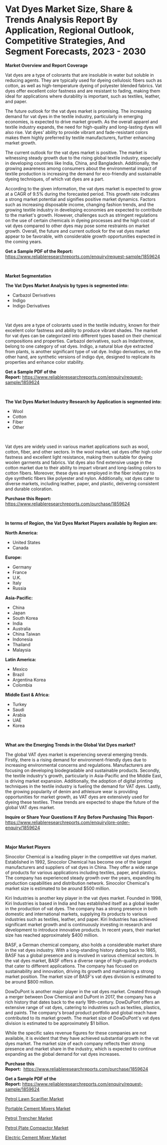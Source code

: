 <p><h1>Vat Dyes Market Size, Share & Trends Analysis Report By Application, Regional Outlook, Competitive Strategies, And Segment Forecasts, 2023 - 2030</h1></p><p><strong>Market Overview and Report Coverage</strong></p>
<p><p>Vat dyes are a type of colorants that are insoluble in water but soluble in reducing agents. They are typically used for dyeing cellulosic fibers such as cotton, as well as high-temperature dyeing of polyester blended fabrics. Vat dyes offer excellent color fastness and are resistant to fading, making them ideal for applications where durability is important, such as textiles, leather, and paper.</p><p>The future outlook for the vat dyes market is promising. The increasing demand for vat dyes in the textile industry, particularly in emerging economies, is expected to drive market growth. As the overall apparel and textile industry expands, the need for high-quality and long-lasting dyes will also rise. Vat dyes' ability to provide vibrant and fade-resistant colors makes them highly preferred by textile manufacturers, further enhancing market growth.</p><p>The current outlook for the vat dyes market is positive. The market is witnessing steady growth due to the rising global textile industry, especially in developing countries like India, China, and Bangladesh. Additionally, the growing awareness among consumers about the environmental impact of textile production is increasing the demand for eco-friendly and sustainable dyeing techniques, of which vat dyes are a part.</p><p>According to the given information, the vat dyes market is expected to grow at a CAGR of 9.5% during the forecasted period. This growth rate indicates a strong market potential and signifies positive market dynamics. Factors such as increasing disposable income, changing fashion trends, and the growing textile industry in developing economies are expected to contribute to the market's growth. However, challenges such as stringent regulations on the use of certain chemicals in dyeing processes and the high cost of vat dyes compared to other dyes may pose some restraints on market growth. Overall, the future and current outlook for the vat dyes market appear to be favorable, with considerable growth opportunities expected in the coming years.</p></p>
<p><strong>Get a Sample PDF of the Report:</strong> <a href="https://www.reliableresearchreports.com/enquiry/request-sample/1859624">https://www.reliableresearchreports.com/enquiry/request-sample/1859624</a></p>
<p>&nbsp;</p>
<p><strong>Market Segmentation</strong></p>
<p><strong>The Vat Dyes Market Analysis by types is segmented into:</strong></p>
<p><ul><li>Carbazol Derivatives</li><li>Indigo</li><li>Indigo Derivatives</li></ul></p>
<p>&nbsp;</p>
<p><p>Vat dyes are a type of colorants used in the textile industry, known for their excellent color fastness and ability to produce vibrant shades. The market for vat dyes can be categorized into different types based on their chemical compositions and properties. Carbazol derivatives, such as Indanthrene, belong to one category of vat dyes. Indigo, a natural blue dye extracted from plants, is another significant type of vat dye. Indigo derivatives, on the other hand, are synthetic versions of indigo dye, designed to replicate its properties and enhance color stability.</p></p>
<p><strong>Get a Sample PDF of the Report:</strong>&nbsp;<a href="https://www.reliableresearchreports.com/enquiry/request-sample/1859624">https://www.reliableresearchreports.com/enquiry/request-sample/1859624</a></p>
<p>&nbsp;</p>
<p><strong>The Vat Dyes Market Industry Research by Application is segmented into:</strong></p>
<p><ul><li>Wool</li><li>Cotton</li><li>Fiber</li><li>Other</li></ul></p>
<p>&nbsp;</p>
<p><p>Vat dyes are widely used in various market applications such as wool, cotton, fiber, and other sectors. In the wool market, vat dyes offer high color fastness and excellent light resistance, making them suitable for dyeing woolen garments and fabrics. Vat dyes also find extensive usage in the cotton market due to their ability to impart vibrant and long-lasting colors to cotton fibers. Moreover, these dyes are employed in the fiber industry to dye synthetic fibers like polyester and nylon. Additionally, vat dyes cater to diverse markets, including leather, paper, and plastic, delivering consistent and durable coloration.</p></p>
<p><strong>Purchase this Report:</strong>&nbsp; <a href="https://www.reliableresearchreports.com/purchase/1859624">https://www.reliableresearchreports.com/purchase/1859624</a></p>
<p>&nbsp;</p>
<p><strong>In terms of Region, the Vat Dyes Market Players available by Region are:</strong></p>
<p>
    <p> <strong> North America: </strong>
        <ul>
            <li>United States</li>
            <li>Canada</li>
        </ul>
        </p> 
    <p> <strong> Europe: </strong>
        <ul>
            <li>Germany</li>
            <li>France</li>
            <li>U.K.</li>
            <li>Italy</li>
            <li>Russia</li>
        </ul>
        </p> 
    <p> <strong> Asia-Pacific: </strong>
        <ul>
            <li>China</li>
            <li>Japan</li>
            <li>South Korea</li>
            <li>India</li>
            <li>Australia</li>
            <li>China Taiwan</li>
            <li>Indonesia</li>
            <li>Thailand</li>
            <li>Malaysia</li>
        </ul>
        </p> 
    <p> <strong> Latin America: </strong>
        <ul>
            <li>Mexico</li>
            <li>Brazil</li>
            <li>Argentina Korea</li>
            <li>Colombia</li>
        </ul>
        </p> 
    <p> <strong> Middle East & Africa: </strong>
        <ul>
            <li>Turkey</li>
            <li>Saudi</li>
            <li>Arabia</li>
            <li>UAE</li>
            <li>Korea</li>
        </ul>
    </p>
    </p>
<p>&nbsp;</p>
<p><strong>What are the Emerging Trends in the Global Vat Dyes market?</strong></p>
<p><p>The global VAT dyes market is experiencing several emerging trends. Firstly, there is a rising demand for environment-friendly dyes due to increasing environmental concerns and regulations. Manufacturers are focusing on developing biodegradable and sustainable products. Secondly, the textile industry's growth, particularly in Asia-Pacific and the Middle East, is driving market expansion. Additionally, the adoption of digital printing techniques in the textile industry is fueling the demand for VAT dyes. Lastly, the growing popularity of denim and athleisure wear is providing opportunities for market growth, as VAT dyes are extensively used for dyeing these textiles. These trends are expected to shape the future of the global VAT dyes market.</p></p>
<p><strong>Inquire or Share Your Questions If Any Before Purchasing This Report</strong>- <a href="https://www.reliableresearchreports.com/enquiry/pre-order-enquiry/1859624">https://www.reliableresearchreports.com/enquiry/pre-order-enquiry/1859624</a></p>
<p>&nbsp;</p>
<p><strong>Major Market Players</strong></p>
<p><p>Sinocolor Chemical is a leading player in the competitive vat dyes market. Established in 1992, Sinocolor Chemical has become one of the largest manufacturers and suppliers of vat dyes in China. They offer a wide range of products for various applications including textiles, paper, and plastics. The company has experienced steady growth over the years, expanding its production capabilities and distribution network. Sinocolor Chemical's market size is estimated to be around $500 million.</p><p>Kiri Industries is another key player in the vat dyes market. Founded in 1998, Kiri Industries is based in India and has established itself as a global leader in the production of vat dyes. The company has a strong presence in both domestic and international markets, supplying its products to various industries such as textiles, leather, and paper. Kiri Industries has achieved significant market growth and is continuously investing in research and development to introduce innovative products. In recent years, their market size has reached approximately $400 million.</p><p>BASF, a German chemical company, also holds a considerable market share in the vat dyes industry. With a long-standing history dating back to 1865, BASF has a global presence and is involved in various chemical sectors. In the vat dyes market, BASF offers a diverse range of high-quality products that cater to different applications. The company has focused on sustainability and innovation, driving its growth and maintaining a strong market position. The market size of BASF's vat dyes division is estimated to be around $800 million.</p><p>DowDuPont is another major player in the vat dyes market. Created through a merger between Dow Chemical and DuPont in 2017, the company has a rich history that dates back to the early 19th-century. DowDuPont offers an extensive range of vat dyes, catering to industries such as textiles, plastics, and paints. The company's broad product portfolio and global reach have contributed to its market growth. The market size of DowDuPont's vat dyes division is estimated to be approximately $1 billion.</p><p>While the specific sales revenue figures for these companies are not available, it is evident that they have achieved substantial growth in the vat dyes market. The market size of each company reflects their strong presence and market share in the industry, which is expected to continue expanding as the global demand for vat dyes increases.</p></p>
<p><strong>Purchase this Report:</strong>&nbsp;&nbsp;<a href="https://www.reliableresearchreports.com/purchase/1859624">https://www.reliableresearchreports.com/purchase/1859624</a></p>
<p></p>
<p><strong>Get a Sample PDF of the Report:</strong>&nbsp;<a href="https://www.reliableresearchreports.com/enquiry/request-sample/1859624">https://www.reliableresearchreports.com/enquiry/request-sample/1859624</a></p>
<p><p><a href="https://medium.com/@nyahmertz/petrol-lawn-scarifier-market-competitive-analysis-market-trends-and-forecast-to-2030-211068daff14">Petrol Lawn Scarifier Market</a></p><p><a href="https://medium.com/@kimwalker82/portable-cement-mixers-market-share-evolution-and-market-growth-trends-2023-2030-48f59b0065d2">Portable Cement Mixers Market</a></p><p><a href="https://medium.com/@majorwalker1947/petrol-trencher-nbsp-market-focuses-on-market-share-size-and-projected-forecast-till-2030-5f1bfab5299d">Petrol Trencher Market</a></p><p><a href="https://medium.com/@oletawunsch/petrol-plate-compactor-market-outlook-industry-overview-and-forecast-2023-to-2030-9a30532f1c87">Petrol Plate Compactor Market</a></p><p><a href="https://medium.com/@abdulkoss1954/electric-cement-mixer-market-trends-and-market-analysis-forecasted-for-period-2023-2030-d3dbd280d51d">Electric Cement Mixer Market</a></p></p>